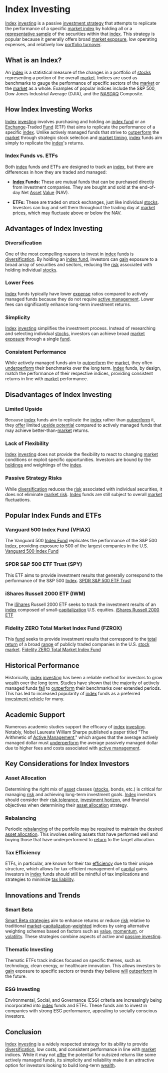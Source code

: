 # Index Investing

[Index](../i/index_instrument.md) [investing](../i/investing.md) is a passive [investment strategy](../i/investment_strategy.md) that attempts to replicate the performance of a specific [market index](../m/market_index.md) by holding all or a [representative sample](../r/representative_sample.md) of the securities within that [index](../i/index_instrument.md). This strategy is popular because it generally offers broad [market exposure](../m/market_exposure.md), low operating expenses, and relatively low [portfolio turnover](../p/portfolio_turnover.md).

## What is an Index?

An [index](../i/index_instrument.md) is a statistical measure of the changes in a portfolio of [stocks](../s/stock.md) representing a portion of the overall [market](../m/market.md). Indices are used as benchmarks to gauge the performance of specific sectors of the [market](../m/market.md) or the [market](../m/market.md) as a whole. Examples of popular indices include the S&P 500, Dow Jones Industrial Average (DJIA), and the [NASDAQ](../n/nasdaq.md) Composite.

## How Index Investing Works

[Index](../i/index_instrument.md) [investing](../i/investing.md) involves purchasing and holding an [index fund](../i/index_fund.md) or an [Exchange](../e/exchange.md)-Traded [Fund](../f/fund.md) (ETF) that aims to replicate the performance of a specific [index](../i/index_instrument.md). Unlike actively managed funds that strive to [outperform](../o/outperform.md) the [market](../m/market.md) through strategic stock selection and [market timing](../m/market_timing.md), [index](../i/index_instrument.md) funds aim simply to replicate the [index](../i/index_instrument.md)'s returns.

### Index Funds vs. ETFs

Both [index](../i/index_instrument.md) funds and ETFs are designed to track an [index](../i/index_instrument.md), but there are differences in how they are traded and managed:

- **[Index](../i/index_instrument.md) Funds:** These are mutual funds that can be purchased directly from investment companies. They are bought and sold at the end-of-day Net [Asset](../a/asset.md) [Value](../v/value.md) (NAV).
  
- **ETFs:** These are traded on stock exchanges, just like individual [stocks](../s/stock.md). Investors can buy and sell them throughout the trading day at [market](../m/market.md) prices, which may fluctuate above or below the NAV.

## Advantages of Index Investing

### Diversification

One of the most compelling reasons to invest in [index](../i/index_instrument.md) funds is [diversification](../d/diversification.md). By holding an [index fund](../i/index_fund.md), investors can [gain](../g/gain.md) exposure to a broad array of securities and sectors, reducing the [risk](../r/risk.md) associated with holding individual [stocks](../s/stock.md).

### Lower Fees

[Index](../i/index_instrument.md) funds typically have lower [expense](../e/expense.md) ratios compared to actively managed funds because they do not require [active management](../a/active_management.md). Lower fees can significantly enhance long-term investment returns.

### Simplicity

[Index](../i/index_instrument.md) [investing](../i/investing.md) simplifies the investment process. Instead of researching and selecting individual [stocks](../s/stock.md), investors can achieve broad [market exposure](../m/market_exposure.md) through a single [fund](../f/fund.md).

### Consistent Performance

While actively managed funds aim to [outperform](../o/outperform.md) the [market](../m/market.md), they often [underperform](../u/underperform.md) their benchmarks over the long term. [Index](../i/index_instrument.md) funds, by design, match the performance of their respective indices, providing consistent returns in line with [market](../m/market.md) performance.

## Disadvantages of Index Investing

### Limited Upside

Because [index](../i/index_instrument.md) funds aim to replicate the [index](../i/index_instrument.md) rather than [outperform](../o/outperform.md) it, they [offer](../o/offer.md) limited [upside potential](../u/upside_potential_in_trading.md) compared to actively managed funds that may achieve better-than-[market](../m/market.md) returns.

### Lack of Flexibility

[Index](../i/index_instrument.md) [investing](../i/investing.md) does not provide the flexibility to react to changing [market](../m/market.md) conditions or exploit specific opportunities. Investors are bound by the [holdings](../h/holdings.md) and weightings of the [index](../i/index_instrument.md).

### Passive Strategy Risks

While [diversification](../d/diversification.md) reduces the [risk](../r/risk.md) associated with individual securities, it does not eliminate [market risk](../m/market_risk.md). [Index](../i/index_instrument.md) funds are still subject to overall [market](../m/market.md) fluctuations.

## Popular Index Funds and ETFs

### Vanguard 500 Index Fund (VFIAX)

The Vanguard 500 [Index Fund](../i/index_fund.md) replicates the performance of the S&P 500 [Index](../i/index_instrument.md), providing exposure to 500 of the largest companies in the U.S. [Vanguard 500 Index Fund](https://investor.vanguard.com/mutual-funds/profile/VFIAX)

### SPDR S&P 500 ETF Trust (SPY)

This ETF aims to provide investment results that generally correspond to the performance of the S&P 500 [Index](../i/index_instrument.md). [SPDR S&P 500 ETF Trust](https://www.ssga.com/us/en/individual/etfs/funds/spdr-sp-500-etf-trust-spy)

### iShares Russell 2000 ETF (IWM)

The [iShares](../i/ishares.md) Russell 2000 ETF seeks to track the investment results of an [index](../i/index_instrument.md) composed of small-[capitalization](../c/capitalization.md) U.S. equities. [iShares Russell 2000 ETF](https://www.ishares.com/us/products/239710/ishares-russell-2000-etf)

### Fidelity ZERO Total Market Index Fund (FZROX)

This [fund](../f/fund.md) seeks to provide investment results that correspond to the [total return](../t/total_return.md) of a broad [range](../r/range.md) of publicly traded companies in the U.S. [stock market](../s/stock_market.md). [Fidelity ZERO Total Market Index Fund](https://www.fidelity.com/mutual-funds/fidelity-funds/overview)

## Historical Performance

Historically, [index](../i/index_instrument.md) [investing](../i/investing.md) has been a reliable method for investors to grow [wealth](../w/wealth.md) over the long term. Studies have shown that the majority of actively managed funds [fail](../f/fail.md) to [outperform](../o/outperform.md) their benchmarks over extended periods. This has led to increased popularity of [index](../i/index_instrument.md) funds as a preferred [investment vehicle](../i/investment_vehicle.md) for many.

## Academic Support

Numerous academic studies support the efficacy of [index](../i/index_instrument.md) [investing](../i/investing.md). Notably, Nobel Laureate William Sharpe published a paper titled "The Arithmetic of [Active Management](../a/active_management.md)," which argues that the average actively managed dollar must [underperform](../u/underperform.md) the average passively managed dollar due to higher fees and costs associated with [active management](../a/active_management.md).

## Key Considerations for Index Investors

### Asset Allocation

Determining the right mix of [asset](../a/asset.md) classes ([stocks](../s/stock.md), bonds, etc.) is critical for managing [risk](../r/risk.md) and achieving long-term investment goals. [Index](../i/index_instrument.md) investors should consider their [risk tolerance](../r/risk_tolerance.md), [investment horizon](../i/investment_horizon.md), and financial objectives when determining their [asset allocation](../a/asset_allocation.md) strategy.

### Rebalancing

Periodic [rebalancing](../r/rebalancing.md) of the portfolio may be required to maintain the desired [asset allocation](../a/asset_allocation.md). This involves selling assets that have performed well and buying those that have underperformed to [return](../r/return.md) to the target allocation.

### Tax Efficiency

ETFs, in particular, are known for their tax [efficiency](../e/efficiency.md) due to their unique structure, which allows for tax-efficient management of [capital](../c/capital.md) gains. Investors in [index](../i/index_instrument.md) funds should still be mindful of tax implications and strategies to minimize [tax liability](../t/tax_liability.md).

## Innovations and Trends

### Smart Beta

[Smart Beta strategies](../s/smart_beta_strategies.md) aim to enhance returns or reduce [risk](../r/risk.md) relative to traditional [market](../m/market.md)-[capitalization](../c/capitalization.md)-[weighted](../w/weighted.md) indices by using alternative weighting schemes based on factors such as [value](../v/value.md), [momentum](../m/momentum.md), or [volatility](../v/volatility.md). These strategies combine aspects of active and [passive investing](../p/passive_investing.md).

### Thematic Investing

Thematic ETFs track indices focused on specific themes, such as technology, clean energy, or healthcare innovation. This allows investors to [gain](../g/gain.md) exposure to specific sectors or trends they believe [will](../w/will.md) [outperform](../o/outperform.md) in the future.

### ESG Investing

Environmental, Social, and Governance (ESG) criteria are increasingly being incorporated into [index](../i/index_instrument.md) funds and ETFs. These funds aim to invest in companies with strong ESG performance, appealing to socially conscious investors.

## Conclusion

[Index](../i/index_instrument.md) [investing](../i/investing.md) is a widely respected strategy for its ability to provide [diversification](../d/diversification.md), low costs, and consistent performance in line with [market](../m/market.md) indices. While it may not [offer](../o/offer.md) the potential for outsized returns like some actively managed funds, its simplicity and reliability make it an attractive option for investors looking to build long-term [wealth](../w/wealth.md).